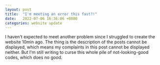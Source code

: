 ```yaml
---
layout: post
title:  "I'm meeting an error this fast?!"
date:   2022-07-06 16:36:06 +0800
categories: website update
---
```

I haven't expected to meet another problem since I struggled to create the website 10min ago.
The thing is the description of the posts cannot be displayed, which means my complaints in this post cannot be displayed neither.
But I'm still writing to curse this whole pile of not-looking-good codes, which does no good.

